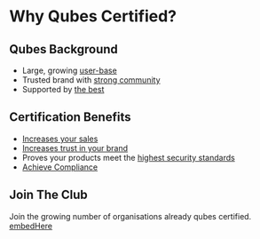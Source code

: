 <h1>Why Qubes Certified?</h1>



<h2>Qubes Background</h2>  

- Large, growing [user-base](usage-stats-forecast)
- Trusted brand with [strong community](community-overview-channels)
- Supported by [the best](snowden-etc)

<h2>Certification Benefits</h2>  

- [Increases your sales](case-studies)
- [Increases trust in your brand]()
- Proves your products meet the [highest security standards](certification-security)
- [Achieve Compliance](NSA-CSfC-etc)

<h2>Join The Club</h2>  

Join the growing number of organisations already qubes certified.  
[embedHere](whois-certified.md)
